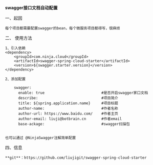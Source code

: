 **swagger接口文档自动配置**

一、起因

    每个项目都需要配置swagger的bean，每个微服务项目都得写，很麻烦
    
二、 使用方法


    1、引入依赖
    <dependency>
        <groupId>com.ninja.cloud</groupId>
        <artifactId>swagger-spring-cloud-starter</artifactId>
        <version>${swagger.starter.version}</version>
    </dependency>
    
    2、添加配置
    
        swagger:
          enable: true                          #是否开启swagger家口文档
          describe:                             #项目简介  
          title: ${spring.application.name}     #项目标题  
          author-name:                          #作者名称
          author-url: https://www.baidu.com/    #作者主页
          author-email: liuji@botbrain.cn       #作者email
          base-ackage:                          #swagger扫描包
        
        
    也可以通过 @NinjaSwagger注解简单配置
    
四、信息
    
    **git**：https://github.com/liujigit/swagger-spring-cloud-starter